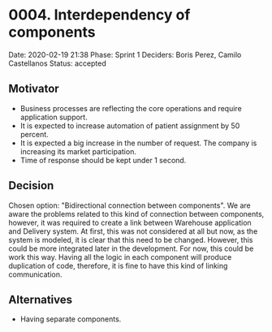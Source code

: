 # 0004. Interdependency of components

Date: 2020-02-19 21:38
Phase: Sprint 1
Deciders: Boris Perez, Camilo Castellanos
Status: accepted

## Motivator

* Business processes are reflecting the core operations and require application support.
* It is expected to increase automation of patient assignment by 50 percent.
* It is expected a big increase in the number of request. The company is increasing its market participation. 
* Time of response should be kept under 1 second.

## Decision

Chosen option: "Bidirectional connection between components". We are aware the problems related to this kind of connection between components, however, it was required to create a link between Warehouse application and Delivery system. At first, this was not considered at all but now, as the system is modeled, it is clear that this need to be changed. However, this could be more integrated later in the development. For now, this could be work this way. Having all the logic in each component will produce duplication of code, therefore, it is fine to have this kind of linking communication.

## Alternatives

* Having separate components.